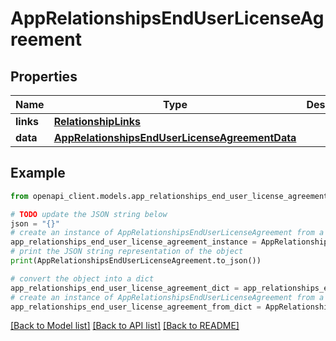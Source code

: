 # AppRelationshipsEndUserLicenseAgreement


## Properties

Name | Type | Description | Notes
------------ | ------------- | ------------- | -------------
**links** | [**RelationshipLinks**](RelationshipLinks.md) |  | [optional] 
**data** | [**AppRelationshipsEndUserLicenseAgreementData**](AppRelationshipsEndUserLicenseAgreementData.md) |  | [optional] 

## Example

```python
from openapi_client.models.app_relationships_end_user_license_agreement import AppRelationshipsEndUserLicenseAgreement

# TODO update the JSON string below
json = "{}"
# create an instance of AppRelationshipsEndUserLicenseAgreement from a JSON string
app_relationships_end_user_license_agreement_instance = AppRelationshipsEndUserLicenseAgreement.from_json(json)
# print the JSON string representation of the object
print(AppRelationshipsEndUserLicenseAgreement.to_json())

# convert the object into a dict
app_relationships_end_user_license_agreement_dict = app_relationships_end_user_license_agreement_instance.to_dict()
# create an instance of AppRelationshipsEndUserLicenseAgreement from a dict
app_relationships_end_user_license_agreement_from_dict = AppRelationshipsEndUserLicenseAgreement.from_dict(app_relationships_end_user_license_agreement_dict)
```
[[Back to Model list]](../README.md#documentation-for-models) [[Back to API list]](../README.md#documentation-for-api-endpoints) [[Back to README]](../README.md)


